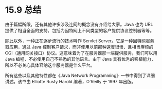 # 15.9 总结

由于篇幅所限，还有其他许多涉及连网的概念没有介绍给大家。Java 也为 URL 提供了相当全面的支持，包括为因特网上不同类型的客户提供协议控制器等等。

除此以外，一种正在逐步流行的技术叫作 Servlet Server。它是一种因特网服务器应用，通过 Java 控制客户请求，而非使用以前那种速度很慢、且相当麻烦的 CGI（通用网关接口）协议。这意味着为了在服务器那一端提供服务，我们可以用 Java 编程，不必使用自己不熟悉的其他语言。由于 Java 具有优秀的移植能力，所以不必关心具体容纳这个服务器是什么平台。

所有这些以及其他特性都在《Java Network Programming》一书中得到了详细讲述。该书由 Elliotte Rusty Harold 编著，O'Reilly 于 1997 年出版。
